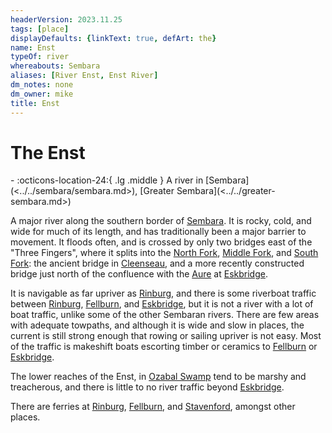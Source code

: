 ```yaml
---
headerVersion: 2023.11.25
tags: [place]
displayDefaults: {linkText: true, defArt: the}
name: Enst
typeOf: river
whereabouts: Sembara
aliases: [River Enst, Enst River]
dm_notes: none
dm_owner: mike
title: Enst
---
```

# The Enst
<div class="grid cards ext-narrow-margin ext-one-column" markdown>
-    :octicons-location-24:{ .lg .middle } A river in [Sembara](<../../sembara/sembara.md>), [Greater Sembara](<../../greater-sembara.md>)  
</div>


A major river along the southern border of [Sembara](<../../sembara/sembara.md>). It is rocky, cold, and wide for much of its length, and has traditionally been a major barrier to movement. It floods often, and is crossed by only two bridges east of the "Three Fingers", where it splits into the [North Fork](<./enst-north-fork.md>), [Middle Fork](<./enst-middle-fork.md>), and [South Fork](<./enst-south-fork.md>): the ancient bridge in [Cleenseau](<../../sembara/barony-of-aveil/cleenseau-region/cleenseau/cleenseau.md>), and a more recently constructed bridge just north of the confluence with the [Aure](<./aure.md>) at [Eskbridge](<../../sembara/heartlands/eskbridge.md>).

It is navigable as far upriver as [Rinburg](<../../sembara/barony-of-aveil/rinburg.md>), and there is some riverboat traffic between [Rinburg](<../../sembara/barony-of-aveil/rinburg.md>), [Fellburn](<../../sembara/heartlands/fellburn.md>), and [Eskbridge](<../../sembara/heartlands/eskbridge.md>), but it is not a river with a lot of boat traffic, unlike some of the other Sembaran rivers. There are few areas with adequate towpaths, and although it is wide and slow in places, the current is still strong enough that rowing or sailing upriver is not easy. Most of the traffic is makeshift boats escorting timber or ceramics to [Fellburn](<../../sembara/heartlands/fellburn.md>) or [Eskbridge](<../../sembara/heartlands/eskbridge.md>). 

The lower reaches of the Enst, in [Ozabal Swamp](<../../ozabal.md>) tend to be marshy and treacherous, and there is little to no river traffic beyond [Eskbridge](<../../sembara/heartlands/eskbridge.md>). 

There are ferries at [Rinburg](<../../sembara/barony-of-aveil/rinburg.md>), [Fellburn](<../../sembara/heartlands/fellburn.md>), and [Stavenford](<../../sembara/heartlands/stavenford.md>), amongst other places.


